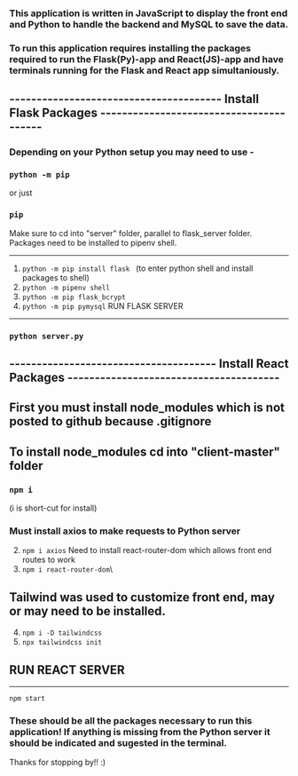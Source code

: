 ### This application is written in JavaScript to display the front end and Python to handle the backend and MySQL to save the data.

### To run this application requires installing the packages required to run the Flask(Py)-app and React(JS)-app and have terminals running for the Flask and React app simultaniously. 

## --------------------------------------- Install Flask Packages ----------------------------------------
### Depending on your Python setup you may need to use -

### `python -m pip`
  or just 
### `pip`

Make sure to cd into "server" folder, parallel to flask_server folder.
Packages need to be installed to pipenv shell.
______________________________________________________________________
1. `python -m pip install flask `
(to enter python shell and install packages to shell)
2. `python -m pipenv shell`
3. `python -m pip flask_bcrypt`
4. `python -m pip pymysql`
RUN FLASK SERVER
----------------
### `python server.py`

## -------------------------------------- Install React Packages ---------------------------------------
## First you must install node_modules which is not posted to github because .gitignore
## To install node_modules cd into "client-master" folder
### `npm i`
(i is short-cut for install)

### Must install axios to make requests to Python server
2. `npm i axios`
Need to install react-router-dom which allows front end routes to work
3. `npm i react-router-dom`\

## Tailwind was used to customize front end, may or may need to be installed. 
4. `npm i -D tailwindcss`
5. `npx tailwindcss init`
## RUN REACT SERVER
----------------
`npm start`

### These should be all the packages necessary to run this application! If anything is missing from the Python server it should be indicated and sugested in the terminal. 

Thanks for stopping by!! :)
 
